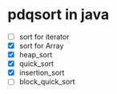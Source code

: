 # pdqsort in java

* [ ] sort for iterator
* [x] sort for Array
* [x] heap_sort
* [x] quick_sort
* [x] insertion_sort
* [ ] block_quick_sort
